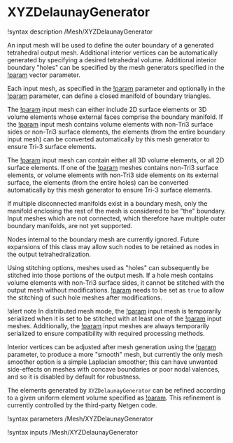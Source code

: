 # XYZDelaunayGenerator

!syntax description /Mesh/XYZDelaunayGenerator

An input mesh will be used to define the outer boundary of a
generated tetrahedral output mesh.  Additional interior vertices can
be automatically generated by specifying a desired tetrahedral volume.
Additional interior boundary "holes" can be specified by the mesh
generators specified in the [!param](/Mesh/XYZDelaunayGenerator/holes)
vector parameter.

Each input mesh, as specified in the
[!param](/Mesh/XYZDelaunayGenerator/boundary) parameter and optionally
in the [!param](/Mesh/XYZDelaunayGenerator/holes) parameter,
can define a closed manifold of boundary triangles.

The [!param](/Mesh/XYZDelaunayGenerator/boundary) input mesh can either
include 2D surface elements or 3D volume elements whose external faces
comprise the boundary manifold. If the [!param](/Mesh/XYZDelaunayGenerator/boundary)
input mesh contains volume elements with non-Tri3 surface sides or
non-Tri3 surface elements, the elements (from the entire boundary input mesh) can be converted automatically by this
mesh generator to ensure Tri-3 surface elements.

The [!param](/Mesh/XYZDelaunayGenerator/holes) input mesh can contain
either all 3D volume elements, or all 2D surface elements.
If one of the [!param](/Mesh/XYZDelaunayGenerator/holes)
meshes contains non-Tri3 surface elements, or volume elements with non-Tri3
side elements on its external surface, the elements (from the entire holes) can be converted automatically by this
mesh generator to ensure Tri-3 surface elements.

If multiple disconnected manifolds exist in a boundary mesh, only the
manifold enclosing the rest of the mesh is considered to be "the"
boundary.  Input meshes which are not connected, which therefore have
multiple outer boundary manifolds, are not yet supported.

Nodes internal to the boundary mesh are currently ignored.  Future
expansions of this class may allow such nodes to be retained as nodes
in the output tetrahedralization.

Using stitching options, meshes used as "holes" can subsequently be
stitched into those portions of the output mesh. If a hole mesh contains
volume elements with non-Tri3 surface sides, it cannot be stitched
with the output mesh without modifications. 
[!param](/Mesh/XYZDelaunayGenerator/convert_holes_for_stitching) needs to
be set as `true` to allow the stitching of such hole meshes after modifications.

!alert note
In distributed mesh mode, the [!param](/Mesh/XYZDelaunayGenerator/boundary) input mesh is temporarily serialized when it is set to be stitched with at least one of the [!param](/Mesh/XYZDelaunayGenerator/holes) input meshes. Additionally, the [!param](/Mesh/XYZDelaunayGenerator/holes) input meshes are always temporarily serialized to ensure compatibility with required processing methods.

Interior vertices can be adjusted after mesh generation using the
[!param](/Mesh/XYZDelaunayGenerator/smooth_triangulation) parameter,
to produce a more "smooth" mesh, but currently the only mesh smoother
option is a simple Laplacian smoother; this can have unwanted
side-effects on meshes with concave boundaries or poor nodal valences,
and so it is disabled by default for robustness.

The elements generated by `XYZDelaunayGenerator` can be refined according
to a given uniform element volume specified as
[!param](/Mesh/XYZDelaunayGenerator/desired_volume).
This refinement is currently controlled by the third-party Netgen
code.

!syntax parameters /Mesh/XYZDelaunayGenerator

!syntax inputs /Mesh/XYZDelaunayGenerator


